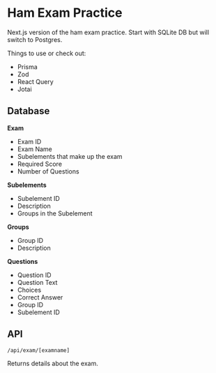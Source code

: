 # Ham Exam Practice

Next.js version of the ham exam practice. Start with SQLite DB but will switch to Postgres.

Things to use or check out:

- Prisma
- Zod
- React Query
- Jotai

## Database

**Exam**

- Exam ID
- Exam Name
- Subelements that make up the exam
- Required Score
- Number of Questions

**Subelements**

- Subelement ID
- Description
- Groups in the Subelement

**Groups**

- Group ID
- Description

**Questions**

- Question ID
- Question Text
- Choices
- Correct Answer
- Group ID
- Subelement ID

## API

```
/api/exam/[examname]
```

Returns details about the exam.
